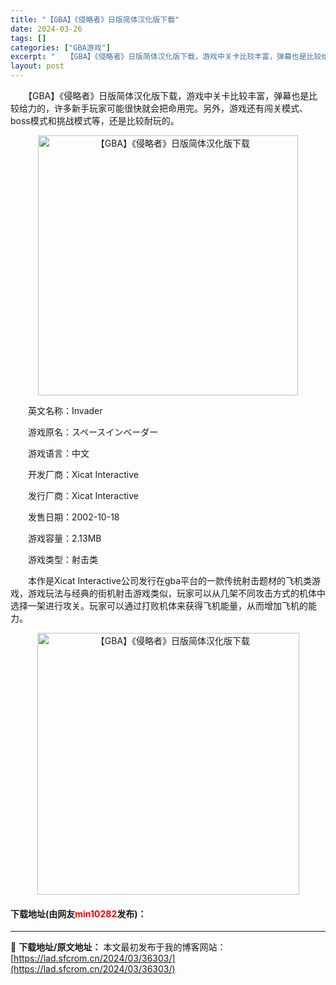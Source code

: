 ```yaml
---
title: "【GBA】《侵略者》日版简体汉化版下载"
date: 2024-03-26
tags: []
categories: ["GBA游戏"]
excerpt: "　　【GBA】《侵略者》日版简体汉化版下载，游戏中关卡比较丰富，弹幕也是比较给力的，许多新手玩家可能很快就会把命用完。另外，游戏还有闯关模式、boss模式和挑战模式等，还是比较耐玩的。 　　英文名称：Invader 　　游戏原名：スペースインベーダー 　　游戏语言：中文 　　开发厂商：Xicat I&hellip;"
layout: post
---
```


 <p>　　【GBA】《侵略者》日版简体汉化版下载，游戏中关卡比较丰富，弹幕也是比较给力的，许多新手玩家可能很快就会把命用完。另外，游戏还有闯关模式、boss模式和挑战模式等，还是比较耐玩的。</p> <p align="center"><img align="" border="0" src="https://lad.sfcrom.cn/wp-content/uploads/2024/03/20240326_660264f2e4269.png" width="416" alt="【GBA】《侵略者》日版简体汉化版下载" /></p> <p>　　英文名称：Invader</p> <p>　　游戏原名：スペースインベーダー</p> <p>　　游戏语言：中文</p> <p>　　开发厂商：Xicat Interactive</p> <p>　　发行厂商：Xicat Interactive</p> <p>　　发售日期：2002-10-18</p> <p>　　游戏容量：2.13MB</p> <p>　　游戏类型：射击类</p> <p>　　本作是Xicat Interactive公司发行在gba平台的一款传统射击题材的飞机类游戏，游戏玩法与经典的街机射击游戏类似，玩家可以从几架不同攻击方式的机体中选择一架进行攻关。玩家可以通过打败机体来获得飞机能量，从而增加飞机的能力。</p> <p align="center"><img align="" border="0" src="https://lad.sfcrom.cn/wp-content/uploads/2024/03/20240326_660264f377faa.png" width="419" alt="【GBA】《侵略者》日版简体汉化版下载" /></p> <p><h4>下载地址(由网友<font color="red">min10282</font>发布)：</h4></p> 

---
📖 **下载地址/原文地址：** 本文最初发布于我的博客网站：[https://lad.sfcrom.cn/2024/03/36303/](https://lad.sfcrom.cn/2024/03/36303/)
